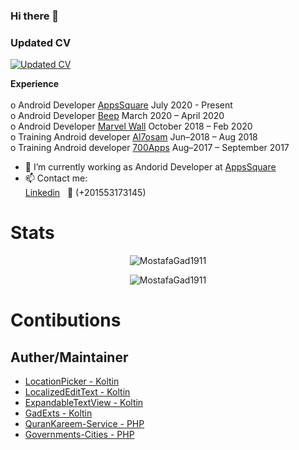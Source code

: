 ### Hi there 👋

### Updated CV

[![Updated CV](https://user-images.githubusercontent.com/25991597/125063569-eae97880-e0af-11eb-8993-6adcf92337f8.png) ](https://github.com/MostafaGad1911/MostafaGad1911/files/6834755/CV.pdf)

<strong>Experience</strong> 
         <br /> <br />
         o Android Developer  [AppsSquare](https://appssquare.com/?fbclid=IwAR2O7Cj5r_GuyxXH9p2BHro3cAYVpmBh1jAaoL6tFOhyFetSPPHjVY_UtT8)              July 2020 - Present   <br />
         o Android Developer [Beep](https://www.facebook.com/beeptrips)                  March 2020 – April 2020   <br />
         o Android Developer [Marvel Wall](https://www.facebook.com/marvelwall)          October 2018 – Feb 2020   <br />
         o Training  Android developer  [Al7osam](https://www.facebook.com/Al7osamCompany)    Jun–2018 – Aug 2018  <br />
         o Training Android developer  [700Apps](https://www.facebook.com/700apps)     Aug–2017 – September 2017   <br />

- 🔭 I’m currently working as Andorid Developer at [AppsSquare](https://www.facebook.com/appssquare)
- 📫 Contact me: <br />
               [Linkedin](https://www.linkedin.com/in/mostafa-gad-760a48140/)  &nbsp; 📲 (+201553173145)

# Stats 

<p align="center"><img src="https://komarev.com/ghpvc/?username=MostafaGad1911" alt="MostafaGad1911" /></p>
<p align="center"><img src="https://github-readme-stats.vercel.app/api?username=MostafaGad1911&show_icons=true" alt="MostafaGad1911" /></p>



# Contibutions 
## Auther/Maintainer
- [LocationPicker - Koltin](https://github.com/MostafaGad1911/LocationPicker)
- [LocalizedEditText - Koltin](https://github.com/MostafaGad1911/LocalizedEditText)
- [ExpandableTextView - Koltin](https://github.com/MostafaGad1911/ExpandableTextView)
- [GadExts - Koltin](https://github.com/MostafaGad1911/GadExts)
- [QuranKareem-Service - PHP](https://github.com/MostafaGad1911/QuranKareem-Service)
- [Governments-Cities - PHP](https://github.com/MostafaGad1911/Governments-Cities)


